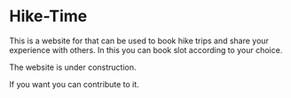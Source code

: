 # Hike-Time
This is a website for that can be used to book hike trips and share your experience with others. In this you can book slot according to your choice.

The website is under construction.

If you want you can contribute to it.
